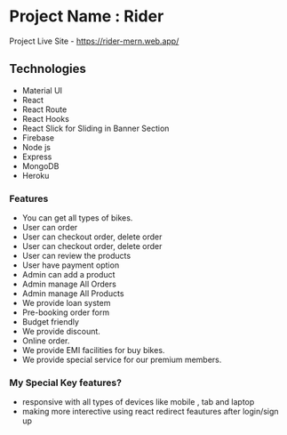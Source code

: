 # Project Name :  Rider
Project Live Site -  https://rider-mern.web.app/

## Technologies

- Material UI
- React
- React Route
- React Hooks
- React Slick for Sliding in Banner Section
- Firebase
- Node js
- Express
- MongoDB
- Heroku

### Features


- You can get all types of bikes.
- User can order
- User can checkout order, delete order
- User can checkout order, delete order
- User can review the products
- User have payment option
- Admin can add a product
- Admin manage All Orders
- Admin manage All Products
- We provide loan system
- Pre-booking order form
- Budget friendly
- We provide discount.
- Online order.
- We provide EMI facilities for buy bikes.
- We provide special service for our premium members.


###  My Special Key features?

- responsive with all types of devices like mobile , tab and laptop
- making more interective using react redirect feautures after login/sign up
